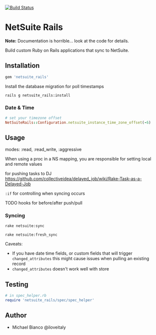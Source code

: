 [![Build Status](https://travis-ci.org/NetSweet/netsuite_rails.svg?branch=master)](https://travis-ci.org/NetSweet/netsuite_rails)

# NetSuite Rails

**Note:** Documentation is horrible... look at the code for details.

Build custom Ruby on Rails applications that sync to NetSuite.

## Installation

```ruby
gem 'netsuite_rails'
```

Install the database migration for poll timestamps

```bash
rails g netsuite_rails:install
```

### Date & Time

```ruby
# set your timezone offset
NetSuiteRails::Configuration.netsuite_instance_time_zone_offset(-6)
```

## Usage

modes: :read, :read_write, :aggressive

When using a proc in a NS mapping, you are responsible for setting local and remote values

for pushing tasks to DJ https://github.com/collectiveidea/delayed_job/wiki/Rake-Task-as-a-Delayed-Job

`:if` for controlling when syncing occurs

TODO hooks for before/after push/pull

### Syncing

```bash
rake netsuite:sync

rake netsuite:fresh_sync
```

Caveats:

* If you have date time fields, or custom fields that will trigger `changed_attributes` this might cause issues when pulling an existing record
* `changed_attributes` doesn't work well with store

## Testing

```ruby
# in spec_helper.rb
require 'netsuite_rails/spec/spec_helper'
```

## Author

* Michael Bianco @iloveitaly
